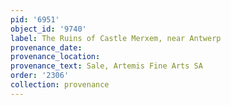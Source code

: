 ```yaml
---
pid: '6951'
object_id: '9740'
label: The Ruins of Castle Merxem, near Antwerp
provenance_date:
provenance_location:
provenance_text: Sale, Artemis Fine Arts SA
order: '2306'
collection: provenance
---
```

